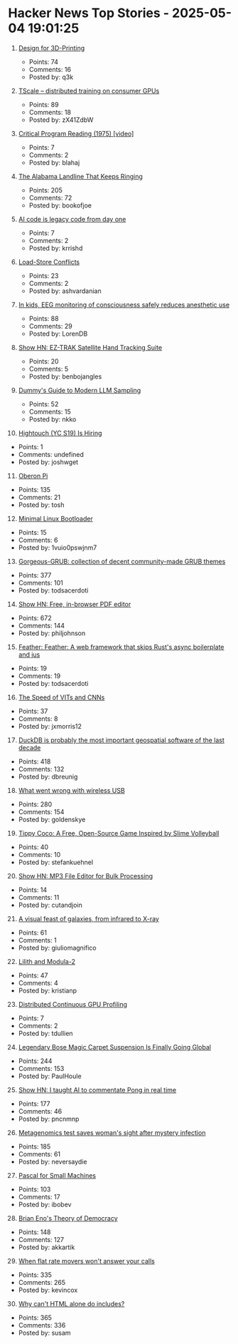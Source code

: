 # Hacker News Top Stories - 2025-05-04 19:01:25

1. [Design for 3D-Printing](https://blog.rahix.de/design-for-3d-printing/)
   - Points: 74
   - Comments: 16
   - Posted by: q3k

2. [TScale – distributed training on consumer GPUs](https://github.com/Foreseerr/TScale)
   - Points: 89
   - Comments: 18
   - Posted by: zX41ZdbW

3. [Critical Program Reading (1975) [video]](https://www.youtube.com/watch?v=7hdJQkn8rtA)
   - Points: 7
   - Comments: 2
   - Posted by: blahaj

4. [The Alabama Landline That Keeps Ringing](https://oxfordamerican.org/oa-now/the-alabama-landline-that-keeps-ringing)
   - Points: 205
   - Comments: 72
   - Posted by: bookofjoe

5. [AI code is legacy code from day one](https://text-incubation.com/AI+code+is+legacy+code+from+day+one)
   - Points: 7
   - Comments: 2
   - Posted by: krrishd

6. [Load-Store Conflicts](https://zeux.io/2025/05/03/load-store-conflicts/)
   - Points: 23
   - Comments: 2
   - Posted by: ashvardanian

7. [In kids, EEG monitoring of consciousness safely reduces anesthetic use](https://news.mit.edu/2025/kids-eeg-monitoring-consciousness-safely-reduces-anesthetic-use-0429)
   - Points: 88
   - Comments: 29
   - Posted by: LorenDB

8. [Show HN: EZ-TRAK Satellite Hand Tracking Suite](https://github.com/benb0jangles/EzTrak)
   - Points: 20
   - Comments: 5
   - Posted by: benbojangles

9. [Dummy's Guide to Modern LLM Sampling](https://rentry.co/samplers)
   - Points: 52
   - Comments: 15
   - Posted by: nkko

10. [Hightouch (YC S19) Is Hiring](https://www.ycombinator.com/companies/hightouch/jobs/kIoY0yH-machine-learning-engineer-ai-decisioning)
   - Points: 1
   - Comments: undefined
   - Posted by: joshwget

11. [Oberon Pi](http://pascal.hansotten.com/niklaus-wirth/project-oberon/oberon-pi/)
   - Points: 135
   - Comments: 21
   - Posted by: tosh

12. [Minimal Linux Bootloader](https://raw.githubusercontent.com/Stefan20162016/linux-insides-code/master/bootloader.asm)
   - Points: 15
   - Comments: 6
   - Posted by: 1vuio0pswjnm7

13. [Gorgeous-GRUB: collection of decent community-made GRUB themes](https://github.com/Jacksaur/Gorgeous-GRUB)
   - Points: 377
   - Comments: 101
   - Posted by: todsacerdoti

14. [Show HN: Free, in-browser PDF editor](https://breezepdf.com)
   - Points: 672
   - Comments: 144
   - Posted by: philjohnson

15. [Feather: Feather: A web framework that skips Rust's async boilerplate and jus](https://github.com/BersisSe/feather)
   - Points: 19
   - Comments: 19
   - Posted by: todsacerdoti

16. [The Speed of VITs and CNNs](https://lucasb.eyer.be/articles/vit_cnn_speed.html)
   - Points: 37
   - Comments: 8
   - Posted by: jxmorris12

17. [DuckDB is probably the most important geospatial software of the last decade](https://www.dbreunig.com/2025/05/03/duckdb-is-the-most-impactful-geospatial-software-in-a-decade.html)
   - Points: 418
   - Comments: 132
   - Posted by: dbreunig

18. [What went wrong with wireless USB](http://oldvcr.blogspot.com/2025/05/what-went-wrong-with-wireless-usb.html)
   - Points: 280
   - Comments: 154
   - Posted by: goldenskye

19. [Tippy Coco: A Free, Open-Source Game Inspired by Slime Volleyball](https://tippycoco.com/)
   - Points: 40
   - Comments: 10
   - Posted by: stefankuehnel

20. [Show HN: MP3 File Editor for Bulk Processing](https://cjmapp.net/)
   - Points: 14
   - Comments: 11
   - Posted by: cutandjoin

21. [A visual feast of galaxies, from infrared to X-ray](https://www.esa.int/ESA_Multimedia/Images/2025/04/A_visual_feast_of_galaxies_from_infrared_to_X-ray)
   - Points: 61
   - Comments: 1
   - Posted by: giuliomagnifico

22. [Lilith and Modula-2](https://astrobe.com/Modula2/)
   - Points: 47
   - Comments: 4
   - Posted by: kristianp

23. [Distributed Continuous GPU Profiling](https://www.zymtrace.com/article/zero-friction-gpu-profiler)
   - Points: 7
   - Comments: 2
   - Posted by: tdullien

24. [Legendary Bose Magic Carpet Suspension Is Finally Going Global](https://www.thedrive.com/news/legendary-bose-magic-carpet-suspension-is-finally-going-global)
   - Points: 244
   - Comments: 153
   - Posted by: PaulHoule

25. [Show HN: I taught AI to commentate Pong in real time](https://github.com/pncnmnp/xpong)
   - Points: 177
   - Comments: 46
   - Posted by: pncnmnp

26. [Metagenomics test saves woman's sight after mystery infection](https://www.bbc.co.uk/news/articles/czx45vze0vyo)
   - Points: 185
   - Comments: 61
   - Posted by: neversaydie

27. [Pascal for Small Machines](http://pascal.hansotten.com/)
   - Points: 103
   - Comments: 17
   - Posted by: ibobev

28. [Brian Eno's Theory of Democracy](https://www.programmablemutter.com/p/brian-enos-theory-of-democracy)
   - Points: 148
   - Comments: 127
   - Posted by: akkartik

29. [When flat rate movers won't answer your calls](https://aphyr.com/posts/381-when-flat-rate-movers-wont-answer-your-calls)
   - Points: 335
   - Comments: 265
   - Posted by: kevincox

30. [Why can't HTML alone do includes?](https://frontendmasters.com/blog/seeking-an-answer-why-cant-html-alone-do-includes/)
   - Points: 365
   - Comments: 336
   - Posted by: susam

